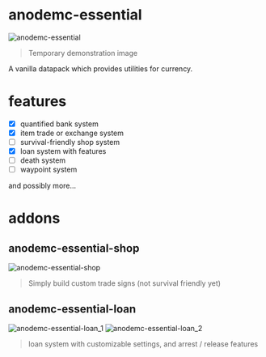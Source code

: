 # anodemc-essential
![anodemc-essential](https://user-images.githubusercontent.com/76568223/148671458-426eae42-f3a6-4655-9e81-bc4234a258b4.gif)
> Temporary demonstration image

A vanilla datapack which provides utilities for currency.

# features
 - [X] quantified bank system
 - [X] item trade or exchange system
 - [ ] survival-friendly shop system
 - [X] loan system with features
 - [ ] death system
 - [ ] waypoint system
 
 and possibly more...

# addons
## anodemc-essential-shop
![anodemc-essential-shop](https://user-images.githubusercontent.com/76568223/148671862-9b6bb66c-7b44-4965-9069-7b27e8b88c01.gif)
> Simply build custom trade signs (not survival friendly yet)

## anodemc-essential-loan
![anodemc-essential-loan_1](https://user-images.githubusercontent.com/76568223/148671968-050d229f-6070-457e-836f-1727e221fa7d.gif)
![anodemc-essential-loan_2](https://user-images.githubusercontent.com/76568223/148671972-ad366334-2887-4ba9-bc46-b87dcc515309.gif)
> loan system with customizable settings, and arrest / release features
